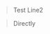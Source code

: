 <!-- add-attribute:class:success -->
<!-- add-attribute:id:myid -->

> Test
> Line2

<!-- add-attribute:class:warning -->
> Directly